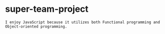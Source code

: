# super-team-project
    I enjoy JavaScript because it utilizes both Functional programming and Object-oriented programming.
